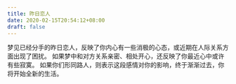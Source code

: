 ```yaml
---
title: 昨日恋人
date: 2020-02-15T20:54:12+08:00
draft: false
---
```


梦见已经分手的昨日恋人，反映了你内心有一些消极的心态，或近期在人际关系方面出现了困扰。
如果梦中和对方关系亲密、相处开心，还反映了你最近心中或许有些寂寞。
如果你们形同路人，则表示这段感情对你的影响，终于渐渐过去，你将开始全新的生活。
